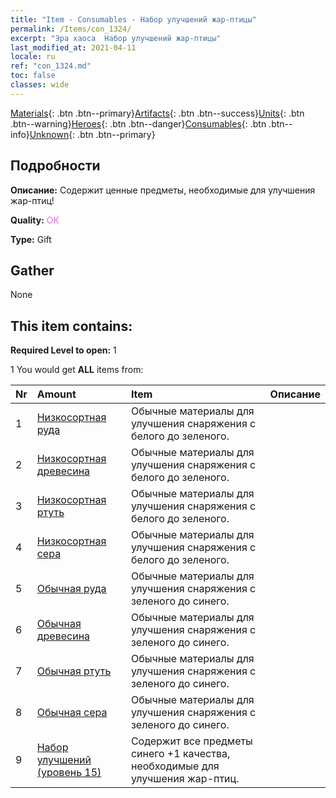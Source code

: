 ```yaml
---
title: "Item - Consumables - Набор улучшений жар-птицы"
permalink: /Items/con_1324/
excerpt: "Эра хаоса  Набор улучшений жар-птицы"
last_modified_at: 2021-04-11
locale: ru
ref: "con_1324.md"
toc: false
classes: wide
---
```

 [Materials](/ru/Items/){: .btn .btn--primary}[Artifacts](/ru/Items/Artifacts/){: .btn .btn--success}[Units](/ru/Items/Units/){: .btn .btn--warning}[Heroes](/ru/Items/Heroes/){: .btn .btn--danger}[Consumables](/ru/Items/Consumables/){: .btn .btn--info}[Unknown](/ru/Items/Unknown/){: .btn .btn--primary}

## Подробности
 **Описание:** Содержит ценные предметы, необходимые для улучшения жар-птиц!

 **Quality:** <span style="color: #DA70D6">OK</span>

 **Type:** Gift

## Gather

  None

## This item contains:

 **Required Level to open:** 1

 1 You would get **ALL** items  from:

  | Nr | Amount |     Item    | Описание |
  |:---|:-------|:------------|:-----------:|
  | 1 | [Низкосортная руда](/ru/Items/mat_1/) | Обычные материалы для улучшения снаряжения c белого до зеленого. | 
  | 2 | [Низкосортная древесина](/ru/Items/mat_1/) | Обычные материалы для улучшения снаряжения c белого до зеленого. | 
  | 3 | [Низкосортная ртуть](/ru/Items/mat_2/) | Обычные материалы для улучшения снаряжения c белого до зеленого. | 
  | 4 | [Низкосортная сера](/ru/Items/mat_3/) | Обычные материалы для улучшения снаряжения c белого до зеленого. | 
  | 5 | [Обычная руда](/ru/Items/mat_6/) | Обычные материалы для улучшения снаряжения c зеленого до синего. | 
  | 6 | [Обычная древесина](/ru/Items/mat_7/) | Обычные материалы для улучшения снаряжения c зеленого до синего. | 
  | 7 | [Обычная ртуть](/ru/Items/mat_8/) | Обычные материалы для улучшения снаряжения c зеленого до синего. | 
  | 8 | [Обычная сера](/ru/Items/mat_9/) | Обычные материалы для улучшения снаряжения c зеленого до синего. | 
  | 9 | [Набор улучшений (уровень 15)](/ru/Items/con_1325/) | Содержит все предметы синего +1 качества, необходимые для улучшения жар-птиц. | 
